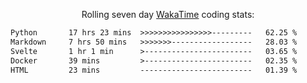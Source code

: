 <p align="center">Rolling seven day <a href='https://wakatime.com/'> WakaTime</a> coding stats:</p>
<!--START_SECTION:waka-->

```txt
Python       17 hrs 23 mins  >>>>>>>>>>>>>>>>---------   62.25 %
Markdown     7 hrs 50 mins   >>>>>>>------------------   28.03 %
Svelte       1 hr 1 min      >------------------------   03.65 %
Docker       39 mins         >------------------------   02.35 %
HTML         23 mins         -------------------------   01.39 %
```

<!--END_SECTION:waka-->
